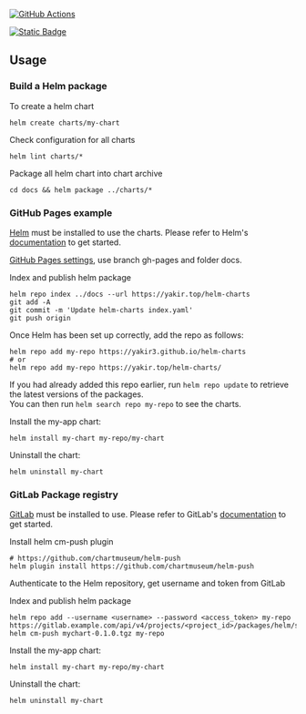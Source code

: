 [![GitHub Actions](https://img.shields.io/github/actions/workflow/status/yakir3/helm-charts/release.yml?label=GitHub%20Actions&logo=github&logoColor=white)](https://github.com/yakir3/gitbook/actions/workflows/release.yml)

[![Static Badge](https://img.shields.io/badge/Artifact%20Hub-repo-blue)](https://artifacthub.io/)

## Usage
### Build a Helm package

To create a helm chart

    helm create charts/my-chart

Check configuration for all charts

    helm lint charts/*

Package all helm chart into chart archive

    cd docs && helm package ../charts/*

### GitHub Pages example

[Helm](https://helm.sh) must be installed to use the charts.  Please refer to
Helm's [documentation](https://helm.sh/docs/) to get started.

[GitHub Pages settings](https://github.com/yakir3/helm-charts/settings/pages), use branch gh-pages and folder docs.

Index and publish helm package

    helm repo index ../docs --url https://yakir.top/helm-charts
    git add -A 
    git commit -m 'Update helm-charts index.yaml'
    git push origin

Once Helm has been set up correctly, add the repo as follows:

    helm repo add my-repo https://yakir3.github.io/helm-charts
    # or
    helm repo add my-repo https://yakir.top/helm-charts/

If you had already added this repo earlier, run `helm repo update` to retrieve
the latest versions of the packages.  
You can then run `helm search repo my-repo` to see the charts.

Install the my-app chart:

    helm install my-chart my-repo/my-chart

Uninstall the chart:

    helm uninstall my-chart

### GitLab Package registry

[GitLab](https://gitlab.com/) must be installed to use. Please refer to
GitLab's [documentation](https://docs.gitlab.com/ee/user/packages/helm_repository/) to get started.

Install helm cm-push plugin

    # https://github.com/chartmuseum/helm-push
    helm plugin install https://github.com/chartmuseum/helm-push

Authenticate to the Helm repository, get username and token from GitLab

Index and publish helm package

    helm repo add --username <username> --password <access_token> my-repo https://gitlab.example.com/api/v4/projects/<project_id>/packages/helm/stable
    helm cm-push mychart-0.1.0.tgz my-repo

Install the my-app chart:

    helm install my-chart my-repo/my-chart

Uninstall the chart:

    helm uninstall my-chart

